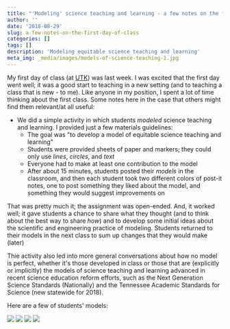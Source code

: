 ```yaml
---
title: "'Modeling' science teaching and learning - a few notes on the first day of class"
author: ''
date: '2018-08-29'
slug: a-few-notes-on-the-first-day-of-class
categories: []
tags: []
description: 'Modeling equitable science teaching and learning'
meta_img: _media/images/models-of-science-teaching-1.jpg
---
```


My first day of class (at [UTK](https://utk.edu/)) was last week. I was excited that the first day went well; it was a good start to teaching in a new setting (and to teaching a class that is new - to me). Like anyone in my position, I spent a lot of time thinking about the first class. Some notes here in the case that others might find them relevant/at all useful:

- We did a simple activity in which students *modeled* science teaching and learning. I provided just a few materials guidelines:
    - The goal was "to develop a model of equitable science teaching and learning" 
    - Students were provided sheets of paper and markers; they could only use *lines*, *circles*, and *text*
    - Everyone had to make at least one contribution to the model
    - After about 15 minutes, students posted their *models* in the classroom, and then each student took two different colors of post-it notes, one to post something they liked about the model, and something they would suggest improvements on
    
That was pretty much it; the assignment was open-ended. And, it worked well; it gave students a chance to share what they thought (and to think about the best way to share *how*) and to develop some initial ideas about the scientific and engineering practice of modeling. Students returned to their models in the next class to sum up changes that they would make (later)

Thie activity also led into more general conversations about how no model is perfect, whether it's those developed in class or those that are (explicitly or implicitly) the models of science teaching and learning advanced in recent science education reform efforts, such as the Next Generation Science Standards (Nationally) and the Tennessee Academic Standards for Science (new statewide for 2018). 

Here are a few of students' models:

<img src="/images/models-of-science-teaching-1.jpg"/>
<img src="/images/models-of-science-teaching-2.jpg"/>
<img src="/images/models-of-science-teaching-3.jpg"/>
<img src="/images/models-of-science-teaching-4.jpg"/>